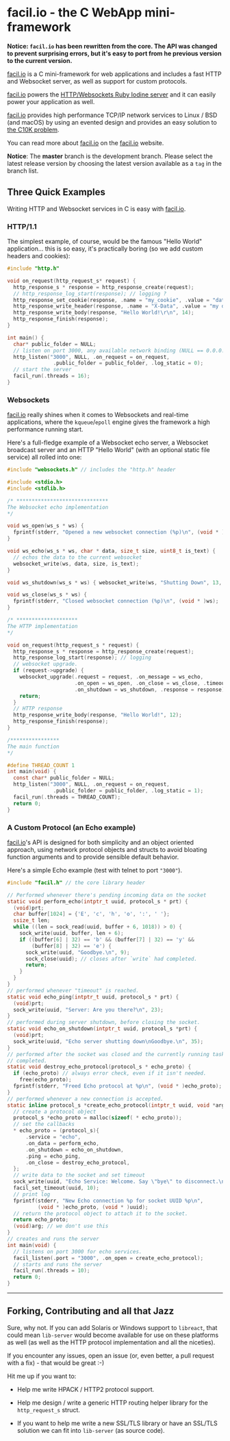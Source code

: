 # facil.io - the C WebApp mini-framework

**Notice: `facil.io` has been rewritten from the core. The API was changed to prevent surprising errors, but it's easy to port from he previous version to the current version.**

[facil.io](http://facil.io) is a C mini-framework for web applications and includes a fast HTTP and Websocket server, as well as support for custom protocols.

[facil.io](http://facil.io) powers the [HTTP/Websockets Ruby Iodine server](https://github.com/boazsegev/iodine) and it can easily power your application as well.

[facil.io](http://facil.io) provides high performance TCP/IP network services to Linux / BSD (and macOS) by using an evented design and provides an easy solution to [the C10K problem](http://www.kegel.com/c10k.html).

You can read more about [facil.io](http://facil.io) on the [facil.io](http://facil.io) website.

**Notice**: The **master** branch is the development branch. Please select the latest release version by choosing the latest version available as a `tag` in the branch list.

## Three Quick Examples

Writing HTTP and Websocket services in C is easy with [facil.io](http://facil.io).

### HTTP/1.1

The simplest example, of course, would be the famous "Hello World" application... this is so easy, it's practically boring (so we add custom headers and cookies):

```c
#include "http.h"

void on_request(http_request_s* request) {
  http_response_s * response = http_response_create(request);
  // http_response_log_start(response); // logging ?
  http_response_set_cookie(response, .name = "my_cookie", .value = "data");
  http_response_write_header(response, .name = "X-Data", .value = "my data");
  http_response_write_body(response, "Hello World!\r\n", 14);
  http_response_finish(response);
}

int main() {
  char* public_folder = NULL;
  // listen on port 3000, any available network binding (NULL == 0.0.0.0)
  http_listen("3000", NULL, .on_request = on_request,
               .public_folder = public_folder, .log_static = 0);
  // start the server
  facil_run(.threads = 16);
}
```

### Websockets

[facil.io](http://facil.io) really shines when it comes to Websockets and real-time applications, where the `kqueue`/`epoll` engine gives the framework a high performance running start.

Here's a full-fledge example of a Websocket echo server, a Websocket broadcast server and an HTTP "Hello World" (with an optional static file service) all rolled into one:

```c
#include "websockets.h" // includes the "http.h" header

#include <stdio.h>
#include <stdlib.h>

/* ******************************
The Websocket echo implementation
*/

void ws_open(ws_s * ws) {
  fprintf(stderr, "Opened a new websocket connection (%p)\n", (void * )ws);
}

void ws_echo(ws_s * ws, char * data, size_t size, uint8_t is_text) {
  // echos the data to the current websocket
  websocket_write(ws, data, size, is_text);
}

void ws_shutdown(ws_s * ws) { websocket_write(ws, "Shutting Down", 13, 1); }

void ws_close(ws_s * ws) {
  fprintf(stderr, "Closed websocket connection (%p)\n", (void * )ws);
}

/* ********************
The HTTP implementation
*/

void on_request(http_request_s * request) {
  http_response_s * response = http_response_create(request);
  http_response_log_start(response); // logging
  // websocket upgrade.
  if (request->upgrade) {
    websocket_upgrade(.request = request, .on_message = ws_echo,
                      .on_open = ws_open, .on_close = ws_close, .timeout = 40,
                      .on_shutdown = ws_shutdown, .response = response);
    return;
  }
  // HTTP response
  http_response_write_body(response, "Hello World!", 12);
  http_response_finish(response);
}

/****************
The main function
*/

#define THREAD_COUNT 1
int main(void) {
  const char* public_folder = NULL;
  http_listen("3000", NULL, .on_request = on_request,
               .public_folder = public_folder, .log_static = 1);
  facil_run(.threads = THREAD_COUNT);
  return 0;
}
```

### A Custom Protocol (an Echo example)

[facil.io](http://facil.io)'s API is designed for both simplicity and an object oriented approach, using network protocol objects and structs to avoid bloating function arguments and to provide sensible default behavior.

Here's a simple Echo example (test with telnet to port `"3000"`).

```c
#include "facil.h" // the core library header

// Performed whenever there's pending incoming data on the socket
static void perform_echo(intptr_t uuid, protocol_s * prt) {
  (void)prt;
  char buffer[1024] = {'E', 'c', 'h', 'o', ':', ' '};
  ssize_t len;
  while ((len = sock_read(uuid, buffer + 6, 1018)) > 0) {
    sock_write(uuid, buffer, len + 6);
    if ((buffer[6] | 32) == 'b' && (buffer[7] | 32) == 'y' &&
        (buffer[8] | 32) == 'e') {
      sock_write(uuid, "Goodbye.\n", 9);
      sock_close(uuid); // closes after `write` had completed.
      return;
    }
  }
}
// performed whenever "timeout" is reached.
static void echo_ping(intptr_t uuid, protocol_s * prt) {
  (void)prt;
  sock_write(uuid, "Server: Are you there?\n", 23);
}
// performed during server shutdown, before closing the socket.
static void echo_on_shutdown(intptr_t uuid, protocol_s *prt) {
  (void)prt;
  sock_write(uuid, "Echo server shutting down\nGoodbye.\n", 35);
}
// performed after the socket was closed and the currently running task had
// completed.
static void destroy_echo_protocol(protocol_s * echo_proto) {
  if (echo_proto) // always error check, even if it isn't needed.
    free(echo_proto);
  fprintf(stderr, "Freed Echo protocol at %p\n", (void * )echo_proto);
}
// performed whenever a new connection is accepted.
static inline protocol_s *create_echo_protocol(intptr_t uuid, void *arg) {
  // create a protocol object
  protocol_s *echo_proto = malloc(sizeof( * echo_proto));
  // set the callbacks
  * echo_proto = (protocol_s){
      .service = "echo",
      .on_data = perform_echo,
      .on_shutdown = echo_on_shutdown,
      .ping = echo_ping,
      .on_close = destroy_echo_protocol,
  };
  // write data to the socket and set timeout
  sock_write(uuid, "Echo Service: Welcome. Say \"bye\" to disconnect.\n", 48);
  facil_set_timeout(uuid, 10);
  // print log
  fprintf(stderr, "New Echo connection %p for socket UUID %p\n",
          (void * )echo_proto, (void * )uuid);
  // return the protocol object to attach it to the socket.
  return echo_proto;
  (void)arg; // we don't use this
}
// creates and runs the server
int main(void) {
  // listens on port 3000 for echo services.
  facil_listen(.port = "3000", .on_open = create_echo_protocol);
  // starts and runs the server
  facil_run(.threads = 10);
  return 0;
}
```

---

## Forking, Contributing and all that Jazz

Sure, why not. If you can add Solaris or Windows support to `libreact`, that could mean `lib-server` would become available for use on these platforms as well (as well as the HTTP protocol implementation and all the niceties).

If you encounter any issues, open an issue (or, even better, a pull request with a fix) - that would be great :-)

Hit me up if you want to:

* Help me write HPACK / HTTP2 protocol support.

* Help me design / write a generic HTTP routing helper library for the `http_request_s` struct.

* If you want to help me write a new SSL/TLS library or have an SSL/TLS solution we can fit into `lib-server` (as source code).
